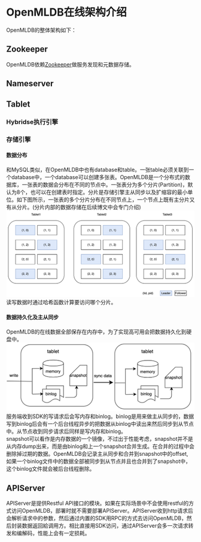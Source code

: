 # OpenMLDB在线架构介绍

OpenMLDB的整体架构如下：



## Zookeeper
OpenMLDB依赖[Zookeeper](https://zookeeper.apache.org/)做服务发现和元数据存储。

## Nameserver

## Tablet

### Hybridse执行引擎


### 存储引擎
#### 数据分布
和MySQL类似，在OpenMLDB中也有database和table。一张table必须关联到一个database中，一个database可以创建多张表。OpenMLDB是一个分布式的数据库，一张表的数据会分布在不同的节点中。一张表分为多个分片(Partition)，默认为8个，也可以在创建表时指定。分片是存储引擎主从同步以及扩缩容的最小单位。如下图所示，一张表的多个分片分布在不同节点上，一个节点上既有主分片又有从分片。(分片内部的数据存储在后续博文中会专门介绍)
![img](images/table_partition.png)
读写数据时通过哈希函数计算要访问哪个分片。

#### 数据持久化及主从同步
OpenMLDB的在线数据全部保存在内存中，为了实现高可用会把数据持久化到硬盘中。
![img](images/binlog_snapshot.png)
服务端收到SDK的写请求后会写内存和binlog。binlog是用来做主从同步的，数据写到binlog后会有一个后台线程异步的把数据从binlog中读出来然后同步到从节点中。从节点收到同步请求后同样是写内存和binlog。  
snapshot可以看作是内存数据的一个镜像，不过出于性能考虑，snapshot并不是从内存dump出来，而是由binlog和上一个snapshot合并生成。在合并的过程中会删除掉过期的数据。OpenMLDB会记录主从同步和合并到snapshot中的offset, 如果一个binlog文件中的数据全部被同步到从节点并且也合并到了snapshot中，这个binlog文件就会被后台线程删除。
## APIServer
APIServer是提供Restful API接口的模块。如果在实际场景中不会使用restful的方式访问OpenMLDB，部署时就不需要部署APIServer。APIServer收到http请求后会解析请求中的参数，然后通过内置的SDK用RPC的方式去访问OpenMLDB，然后封装数据返回給调用方。相比直接用SDK访问，通过APIServer会多一次请求转发和编解码，性能上会有一定损耗。
